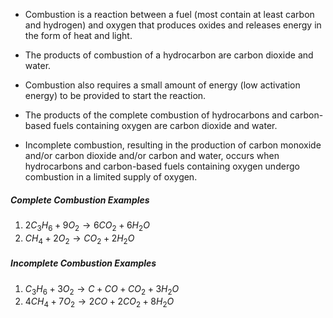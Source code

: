 - Combustion is a reaction between a fuel (most contain at least carbon and hydrogen) and oxygen that produces oxides and releases energy in the form of heat and light.
- The products of combustion of a hydrocarbon are carbon dioxide and water.

- Combustion also requires a small amount of energy (low activation energy) to be provided to start the reaction.

- The products of the complete combustion of hydrocarbons and carbon-based fuels containing oxygen are carbon dioxide and water.

- Incomplete combustion, resulting in the production of carbon monoxide and/or carbon dioxide and/or carbon and water, occurs when hydrocarbons and carbon-based fuels containing oxygen undergo combustion in a limited supply of oxygen.

##### Complete Combustion Examples
1. $2C_3H_6 + 9O_2 \rightarrow 6CO_2 + 6H_2O$
2. $CH_4 + 2O_2 \rightarrow CO_2 + 2H_2O$
##### Incomplete Combustion Examples
1. $C_3H_6 + 3O_2 \rightarrow C + CO + CO_2 + 3H_2O$
2. $4CH_4 + 7O_2 \rightarrow 2CO + 2CO_2 + 8H_2O$
